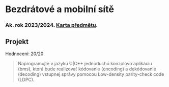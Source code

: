 # Bezdrátové a mobilní sítě
### Ak. rok 2023/2024. [Karta předmětu](https://www.fit.vut.cz/study/course/268169/.cs).

## Projekt
Hodnocení: 20/20

> Naprogramujte v jazyku C|C++ jednoduchú konzolovú aplikáciu (bms), ktorá bude realizovať kódovanie (encoding) a dekódovanie (decoding) vstupnej správy pomocou Low-density parity-check code (LDPC). 


